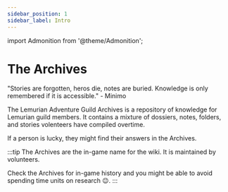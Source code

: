 ```yaml
---
sidebar_position: 1
sidebar_label: Intro
---
```

<!--Needed for Minimo Scribbles-->
import Admonition from '@theme/Admonition';

# The Archives

<Admonition type="caution" icon="🐀" title="">
    <p>
    "Stories are forgotten, heros die, notes are buried. Knowledge is only remembered if it is accessible." - Minimo
    </p>
</Admonition>

The Lemurian Adventure Guild Archives is a repository of knowledge for Lemurian guild members. It contains a mixture of dossiers, notes, folders, and stories volenteers have compiled overtime. 

If a person is lucky, they might find their answers in the Archives.

:::tip
The Archives are the in-game name for the wiki. It is maintained by volunteers.

Check the Archives for in-game history and you might be able to avoid spending time units on research :wink:.
:::
